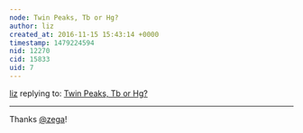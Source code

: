 ```yaml
---
node: Twin Peaks, Tb or Hg?
author: liz
created_at: 2016-11-15 15:43:14 +0000
timestamp: 1479224594
nid: 12270
cid: 15833
uid: 7
---
```




[liz](../profile/liz) replying to: [Twin Peaks, Tb or Hg?](../notes/cfastie/10-06-2015/twin-peaks-tb-or-hg)

----
Thanks [@zega](/profile/zega)!